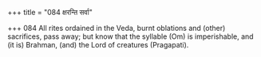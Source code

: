+++
title = "084 क्षरन्ति सर्वा"

+++
084	All rites ordained in the Veda, burnt oblations and (other) sacrifices, pass away; but know that the syllable (Om) is imperishable, and (it is) Brahman, (and) the Lord of creatures (Pragapati).
